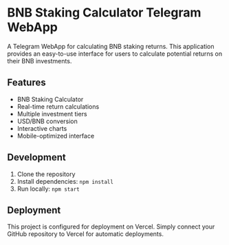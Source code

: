 # BNB Staking Calculator Telegram WebApp

A Telegram WebApp for calculating BNB staking returns. This application provides an easy-to-use interface for users to calculate potential returns on their BNB investments.

## Features

- BNB Staking Calculator
- Real-time return calculations
- Multiple investment tiers
- USD/BNB conversion
- Interactive charts
- Mobile-optimized interface

## Development

1. Clone the repository
2. Install dependencies: `npm install`
3. Run locally: `npm start`

## Deployment

This project is configured for deployment on Vercel. Simply connect your GitHub repository to Vercel for automatic deployments. 